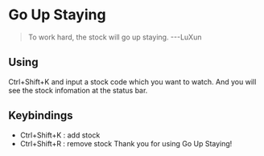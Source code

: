 # Go Up Staying
> To work hard, the stock will go up staying. ---LuXun

## Using
Ctrl+Shift+K and input a stock code which you want to watch.
And you will see the stock infomation at the status bar.

## Keybindings
+ Ctrl+Shift+K : add stock
+ Ctrl+Shift+R : remove stock
Thank you for using Go Up Staying!